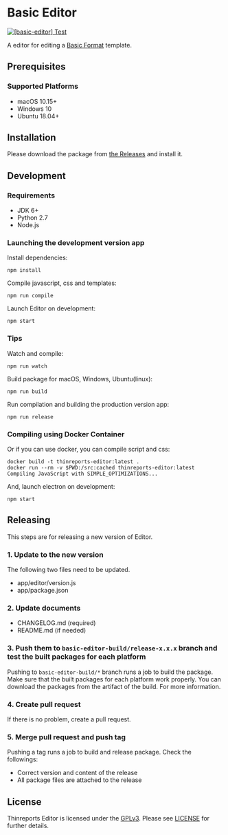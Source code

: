 # Basic Editor

[![[basic-editor] Test](https://github.com/thinreports/thinreports-editor/actions/workflows/basic-editor-test.yml/badge.svg)](https://github.com/thinreports/thinreports-editor/actions/workflows/basic-editor-test.yml)

A editor for editing a [Basic Format](https://github.com/thinreports/thinreports/blob/main/getting-started/basic-format.md) template.

## Prerequisites

### Supported Platforms

 * macOS 10.15+
 * Windows 10
 * Ubuntu 18.04+

## Installation

Please download the package from [the Releases](https://github.com/thinreports/thinreports-editor/releases) and install it.

## Development

### Requirements

  * JDK 6+
  * Python 2.7
  * Node.js

### Launching the development version app

Install dependencies:
```
npm install
```

Compile javascript, css and templates:
```
npm run compile
```

Launch Editor on development:
```
npm start
```

### Tips

Watch and compile:
```
npm run watch
```

Build package for macOS, Windows, Ubuntu(linux):
```
npm run build
```

Run compilation and building the production version app:
```
npm run release
```

### Compiling using Docker Container

Or if you can use docker, you can compile script and css:

```
docker build -t thinreports-editor:latest .
docker run --rm -v $PWD:/src:cached thinreports-editor:latest
Compiling JavaScript with SIMPLE_OPTIMIZATIONS...
```

And, launch electron on development:

```
npm start
```

## Releasing

This steps are for releasing a new version of Editor.

### 1. Update to the new version

The following two files need to be updated.

- app/editor/version.js
- app/package.json

### 2. Update documents

- CHANGELOG.md (required)
- README.md (if needed)

### 3. Push them to `basic-editor-build/release-x.x.x` branch and test the built packages for each platform

Pushing to `basic-editor-build/*` branch runs a job to build the package. Make sure that the built packages for each platform work properly. You can download the packages from the artifact of the build. For more information.

### 4. Create pull request

If there is no problem, create a pull request.

### 5. Merge pull request and push tag

Pushing a tag runs a job to build and release package. Check the followings:

- Correct version and content of the release
- All package files are attached to the release

## License

Thinreports Editor is licensed under the [GPLv3](https://github.com/thinreports/thinreports-editor/blob/master/GPLv3).
Please see [LICENSE](https://github.com/thinreports/thinreports-editor/blob/master/LICENSE) for further details.
